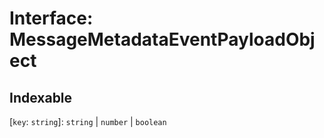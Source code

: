 # Interface: MessageMetadataEventPayloadObject

## Indexable

 \[`key`: `string`\]: `string` \| `number` \| `boolean`
